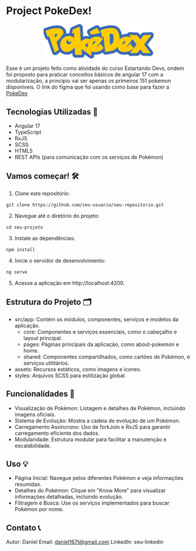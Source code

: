# Project PokeDex!


<div align="center">
  <img src="./src/assets/pokedexIcon.svg" alt="Minha Imagem" width="300"/>
</div>

Esse é um projeto feito como atividade do curso Estartando Devs, ondem foi proposto para praticar conceitos básicos de angular 17 com a modularização, a principio vai ser apenas os primeiros 151 pokemon disponíveis. O link do figma que foi usando como base para fazer a [PokeDex](https://www.figma.com/design/1ITUfuXdJiJsj3ngemw7x6/Pok%C3%A9Dex----A-PokeDex-Website-Design-(Community)?node-id=0-1&node-type=canvas&t=4XO5FBuZGxA46Na0-0)

## Tecnologias Utilizadas 🚀
- Angular 17
- TypeScript
- RxJS
- SCSS
- HTML5
- REST APIs (para comunicação com os serviços de Pokémon)

## Vamos começar! 🛠️
1. Clone este repositório:
````
git clone https://github.com/seu-usuario/seu-repositorio.git
````

2. Navegue até o diretório do projeto:
````
cd seu-projeto
````

3. Instale as dependências:
````
npm install
````
4. Inicie o servidor de desenvolvimento:
````
ng serve
````

5. Acesse a aplicação em http://localhost:4200.

## Estrutura do Projeto 🗂️
- src/app: Contém os módulos, componentes, serviços e modelos da aplicação.
  - core: Componentes e serviços essenciais, como o cabeçalho e layout principal.
  - pages: Páginas principais da aplicação, como about-pokemon e home.
  - shared: Componentes compartilhados, como cartões de Pokémon, e serviços utilitários.
- assets: Recursos estáticos, como imagens e ícones.
- styles: Arquivos SCSS para estilização global.

## Funcionalidades 🌟
- Visualização de Pokémon: Listagem e detalhes de Pokémon, incluindo imagens oficiais.
- Sistema de Evolução: Mostra a cadeia de evolução de um Pokémon.
- Carregamento Assíncrono: Uso de forkJoin e RxJS para garantir carregamento eficiente dos dados.
- Modularidade: Estrutura modular para facilitar a manutenção e escalabilidade.

## Uso 💡
- Página Inicial: Navegue pelos diferentes Pokémon e veja informações resumidas.
- Detalhes do Pokémon: Clique em "Know More" para visualizar informações detalhadas, incluindo evolução.
- Filtragem e Busca: Use os serviços implementados para buscar Pokémon por nome.


## Contato 📞
Autor: Daniel
Email: daniel167t@gmail.com
LinkedIn: seu-linkedin

